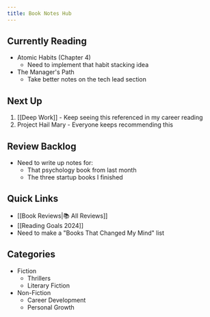 ```yaml
---
title: Book Notes Hub
---
```


## Currently Reading

- Atomic Habits (Chapter 4)
  - Need to implement that habit stacking idea
- The Manager's Path
  - Take better notes on the tech lead section

## Next Up

1. [[Deep Work]] - Keep seeing this referenced in my career reading
2. Project Hail Mary - Everyone keeps recommending this

## Review Backlog

- Need to write up notes for:
  - That psychology book from last month
  - The three startup books I finished

## Quick Links

- [[Book Reviews|📚 All Reviews]]
- [[Reading Goals 2024]]
- Need to make a "Books That Changed My Mind" list

## Categories

- Fiction
  - Thrillers
  - Literary Fiction
- Non-Fiction
  - Career Development
  - Personal Growth
